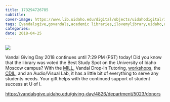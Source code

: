```yaml
---
title: 173294726785
subtitle: 
cover-image: https://www.lib.uidaho.edu/digital/objects/uidahodigital/173294726785.png
tags: [vandalsgive,govandals,academic libraries,ilovemylibrary,uidaho,university of idaho,study motivation,life of a student]
categories: 
date: 2018-04-25
---
```


<p><img class="img-fluid" class="img-fluid"  src="https://www.lib.uidaho.edu/digital/objects/uidahodigital/173294726785.png" /></p>
<div class="caption">
 <p>Vandal Giving Day 2018 continues until 7:29 PM (PST) today! Did you know that the library was voted the Best Study Spot on the University of Idaho Moscow campus? With the <a href="https://mill.lib.uidaho.edu/" target="_blank">MILL</a>, Vandal Drop-In Tutoring, <a href="https://www.lib.uidaho.edu/services/workshops/" target="_blank">workshops</a>, the <a href="https://cdil.lib.uidaho.edu/" target="_blank">CDIL</a>, and an Audio/Visual Lab, it has a little bit of everything to serve any students needs. Your gift helps with the continued support of student success at U of I.&nbsp;</p>
 <p><a href="https://vandalsgive.uidaho.edu/giving-day/4826/department/5023/donors" target="_blank">https://vandalsgive.uidaho.edu/giving-day/4826/department/5023/donors</a></p> 
</div>

